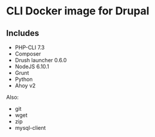 # CLI Docker image for Drupal

## Includes

- PHP-CLI 7.3
- Composer
- Drush launcher 0.6.0
- NodeJS 6.10.1
- Grunt
- Python
- Ahoy v2

Also:

- git
- wget
- zip
- mysql-client
